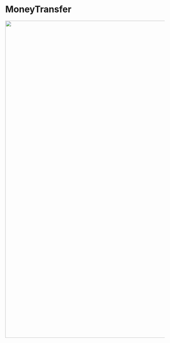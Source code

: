 # MoneyTransfer
<img src="https://user-images.githubusercontent.com/36987098/195990669-a17d83a0-da1e-42a6-9188-2e5bac05af9a.jpeg" width="1000" height="1000">

